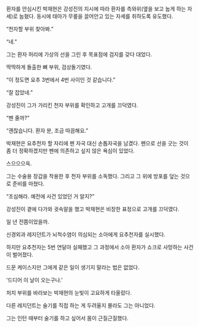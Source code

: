 환자를 안심시킨 박재현은 강성진의 지시에 따라 환자를 측와위(옆을 보고 눕게 하는 자세)로 눕혔다. 동시에 태아가 무릎을 끌어안고 있는 자세를 취하도록 유도했다.

“천자할 부위 찾아봐.”

“네.”

그는 환자 허리에 가상의 선을 그린 후 목표점에 검지를 갖다 대었다.

딱딱하게 돌출한 뼈 부위, 검상돌기였다.

“이 정도면 요추 3번에서 4번 사이인 것 같습니다.”

“잘 잡았네.”

강성진이 그가 가리킨 천자 부위를 확인하고 고개를 끄덕였다.

“펜 줄까?”

“괜찮습니다. 환자 분, 조금 따끔해요.”

박재현은 요추천자 할 자리에 펜 자국 대신 손톱자국을 남겼다. 펜으로 선을 긋는 것이 좀 더 정확하겠지만 펜에 의존하고 싶지 않은 욕심이 있었다.

스으으으윽.

그는 수술용 장갑을 착용한 후 천자 부위를 소독했다. 그리고 그 위에 방포를 덮는 것으로 준비를 마쳤다.

“조심해라. 예전에 사건 있었던 거 알지?”

강성진이 곁에 다가와 귓속말을 했고 박재현은 비장한 표정으로 고개를 끄덕였다.

일 년 전쯤이었을까.

신경외과 레지던트가 뇌척수염이 의심되는 소아에게 요추천자를 실시했다.

하지만 요추천자는 5번 연달아 실패했고 그 과정에서 소아 환자가 쇼크로 사망하는 사건이 벌어졌다.

드문 케이스지만 그에게 같은 일이 생기지 말라는 법은 없었다.

‘드디어 이 날이 오는구나.’

처치 부위를 바라보는 박재현의 눈빛이 고요하게 타올랐다.

다른 레지던트는 술기를 직접 하는 게 두려울지 몰라도 그는 아니었다.

그는 인턴 때부터 술기를 하고 싶어서 몸이 근질근질했다.